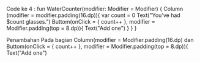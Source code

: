 Code ke 4 : 
fun WaterCounter(modifier: Modifier = Modifier) {
    Column (modifier = modifier.padding(16.dp)){
    var count = 0
        Text("You've had $count glasses.")
        Buttom(onClick = { count++ }, modifier = Modifier.padding(top = 8.dp)){
            Text("Add one")
        }
    }
}

Penambahan Pada bagian Column(modifier = Modifier.padding(16.dp) dan Buttom(onClick = { count++ }, modifier = Modifier.padding(top = 8.dp)){
            Text("Add one")
